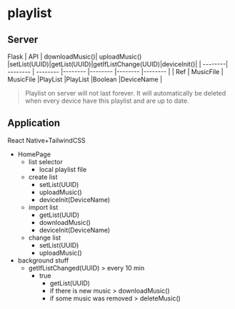 # playlist
## Server
Flask
| API     | downloadMusic()| uploadMusic()   |setList(UUID)|getList(UUID)|getIfListChange(UUID)|deviceInit()|
| --------| --------       | --------        |--------     |--------     |--------             |--------    |
| Ref     | MusicFile      | MusicFile       |PlayList     |PlayList     |Boolean              |DeviceName  |
> Playlist on server will not last forever.
> It will automatically be deleted when every device have this playlist and are up to date.
## Application
React Native+TailwindCSS

* HomePage
    * list selector
        * local playlist file
    * create list
        * setList(UUID)
        * uploadMusic()
        * deviceInit(DeviceName)
    * import list
        * getList(UUID)
        * downloadMusic()
        * deviceInit(DeviceName)
    * change list
        * setList(UUID)
        * uploadMusic()
* background stuff
    * getIfListChanged(UUID) > every 10 min
        * true
            * getList(UUID)
            * if there is new music > downloadMusic()
            * if some music was removed > deleteMusic()